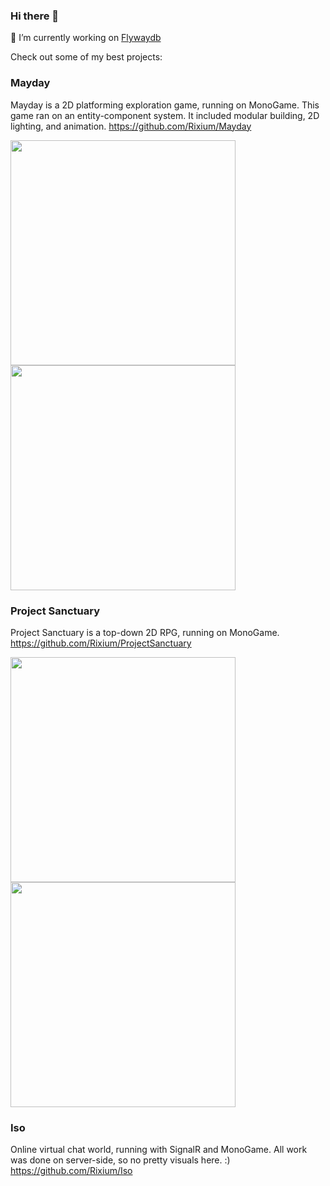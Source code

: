 ### Hi there 👋

🔭 I’m currently working on [Flywaydb](https://twitter.com/flywaydb)

Check out some of my best projects:

### Mayday 
Mayday is a 2D platforming exploration game, running on MonoGame.
This game ran on an entity-component system. It included modular building, 2D lighting, and animation.
https://github.com/Rixium/Mayday

<img src="https://user-images.githubusercontent.com/3577800/110497360-46016380-80ee-11eb-900e-1873b14a6724.png" width="360">
<img src="https://user-images.githubusercontent.com/3577800/110497251-3124d000-80ee-11eb-9544-9b7e5ee6a595.png" width="360">


### Project Sanctuary 
Project Sanctuary is a top-down 2D RPG, running on MonoGame.
https://github.com/Rixium/ProjectSanctuary


<img src="https://user-images.githubusercontent.com/3577800/110497052-05094f00-80ee-11eb-8a92-a9139f28edfe.png" width="360">
<img src="https://user-images.githubusercontent.com/3577800/110497110-12263e00-80ee-11eb-9dc5-1cc36871e4b6.png" width="360">

### Iso
Online virtual chat world, running with SignalR and MonoGame.
All work was done on server-side, so no pretty visuals here. :)
https://github.com/Rixium/Iso
